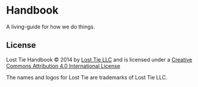 Handbook
========

A living-guide for how we do things.

License
-------

<span xmlns:dct="http://purl.org/dc/terms/" property="dct:title">Lost Tie Handbook</span> © 2014 by <a xmlns:cc="http://creativecommons.org/ns#" href="http://www.losttie.com" property="cc:attributionName" rel="cc:attributionURL">Lost Tie LLC</a> and is licensed under a <a rel="license" href="http://creativecommons.org/licenses/by/4.0/">Creative Commons Attribution 4.0 International License</a>

The names and logos for Lost Tie are trademarks of Lost Tie LLC.
